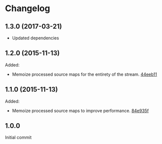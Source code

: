 # Changelog

## 1.3.0 (2017-03-21)

- Updated dependencies

## 1.2.0 (2015-11-13)

Added:

- Memoize processed source maps for the entirety of the stream. [44eeb11](../../commit/44eeb11)

## 1.1.0 (2015-11-13)

Added:

- Memoize processed source maps to improve performance. [84e935f](../../commit/84e935f)

## 1.0.0

Initial commit
